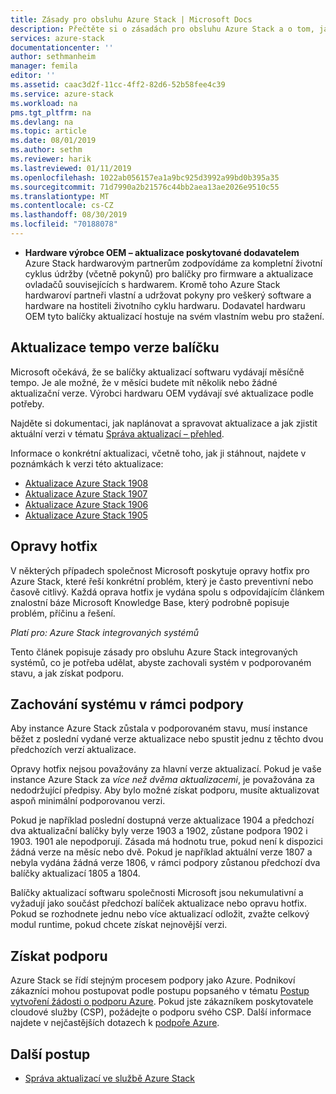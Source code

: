 ```yaml
---
title: Zásady pro obsluhu Azure Stack | Microsoft Docs
description: Přečtěte si o zásadách pro obsluhu Azure Stack a o tom, jak zachovat integrovaný systém v podporovaném stavu.
services: azure-stack
documentationcenter: ''
author: sethmanheim
manager: femila
editor: ''
ms.assetid: caac3d2f-11cc-4ff2-82d6-52b58fee4c39
ms.service: azure-stack
ms.workload: na
pms.tgt_pltfrm: na
ms.devlang: na
ms.topic: article
ms.date: 08/01/2019
ms.author: sethm
ms.reviewer: harik
ms.lastreviewed: 01/11/2019
ms.openlocfilehash: 1022ab056157ea1a9bc925d3992a99bd0b395a35
ms.sourcegitcommit: 71d7990a2b21576c44bb2aea13ae2026e9510c55
ms.translationtype: MT
ms.contentlocale: cs-CZ
ms.lasthandoff: 08/30/2019
ms.locfileid: "70188078"
---
```

- **Hardware výrobce OEM – aktualizace poskytované dodavatelem** Azure Stack hardwarovým partnerům zodpovídáme za kompletní životní cyklus údržby (včetně pokynů) pro balíčky pro firmware a aktualizace ovladačů souvisejících s hardwarem. Kromě toho Azure Stack hardwaroví partneři vlastní a udržovat pokyny pro veškerý software a hardware na hostiteli životního cyklu hardwaru. Dodavatel hardwaru OEM tyto balíčky aktualizací hostuje na svém vlastním webu pro stažení.

## <a name="update-package-release-cadence"></a>Aktualizace tempo verze balíčku

Microsoft očekává, že se balíčky aktualizací softwaru vydávají měsíčně tempo. Je ale možné, že v měsíci budete mít několik nebo žádné aktualizační verze. Výrobci hardwaru OEM vydávají své aktualizace podle potřeby.

Najděte si dokumentaci, jak naplánovat a spravovat aktualizace a jak zjistit aktuální verzi v tématu [Správa aktualizací – přehled](azure-stack-updates.md).

Informace o konkrétní aktualizaci, včetně toho, jak ji stáhnout, najdete v poznámkách k verzi této aktualizace:

- [Aktualizace Azure Stack 1908](azure-stack-release-notes-1908.md)
- [Aktualizace Azure Stack 1907](azure-stack-release-notes-1907.md)
- [Aktualizace Azure Stack 1906](azure-stack-release-notes-1906.md)
- [Aktualizace Azure Stack 1905](azure-stack-release-notes-1905.md)

## <a name="hotfixes"></a>Opravy hotfix

V některých případech společnost Microsoft poskytuje opravy hotfix pro Azure Stack, které řeší konkrétní problém, který je často preventivní nebo časově citlivý.  Každá oprava hotfix je vydána spolu s odpovídajícím článkem znalostní báze Microsoft Knowledge Base, který podrobně popisuje problém, příčinu a řešení.

*Platí pro: Azure Stack integrovaných systémů*

Tento článek popisuje zásady pro obsluhu Azure Stack integrovaných systémů, co je potřeba udělat, abyste zachovali systém v podporovaném stavu, a jak získat podporu.

## <a name="keep-your-system-under-support"></a>Zachování systému v rámci podpory

Aby instance Azure Stack zůstala v podporovaném stavu, musí instance běžet z poslední vydané verze aktualizace nebo spustit jednu z těchto dvou předchozích verzí aktualizace.

Opravy hotfix nejsou považovány za hlavní verze aktualizací. Pokud je vaše instance Azure Stack za *více než dvěma aktualizacemi*, je považována za nedodržující předpisy. Aby bylo možné získat podporu, musíte aktualizovat aspoň minimální podporovanou verzi.

Pokud je například poslední dostupná verze aktualizace 1904 a předchozí dva aktualizační balíčky byly verze 1903 a 1902, zůstane podpora 1902 i 1903. 1901 ale nepodporují. Zásada má hodnotu true, pokud není k dispozici žádná verze na měsíc nebo dvě. Pokud je například aktuální verze 1807 a nebyla vydána žádná verze 1806, v rámci podpory zůstanou předchozí dva balíčky aktualizací 1805 a 1804.

Balíčky aktualizací softwaru společnosti Microsoft jsou nekumulativní a vyžadují jako součást předchozí balíček aktualizace nebo opravu hotfix. Pokud se rozhodnete jednu nebo více aktualizací odložit, zvažte celkový modul runtime, pokud chcete získat nejnovější verzi.

## <a name="get-support"></a>Získat podporu

Azure Stack se řídí stejným procesem podpory jako Azure. Podnikoví zákazníci mohou postupovat podle postupu popsaného v tématu [Postup vytvoření žádosti o podporu Azure](https://docs.microsoft.com/azure/azure-supportability/how-to-create-azure-support-request). Pokud jste zákazníkem poskytovatele cloudové služby (CSP), požádejte o podporu svého CSP. Další informace najdete v nejčastějších dotazech k [podpoře Azure](https://azure.microsoft.com/support/faq/).

## <a name="next-steps"></a>Další postup

- [Správa aktualizací ve službě Azure Stack](https://docs.microsoft.com/azure-stack/operator/azure-stack-updates)
